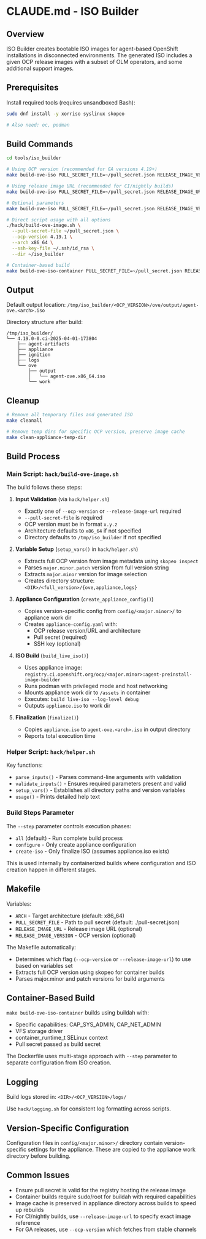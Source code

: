 # CLAUDE.md - ISO Builder

## Overview

ISO Builder creates bootable ISO images for agent-based OpenShift installations in disconnected environments. The generated ISO includes a given OCP release images with a subset of OLM operators, and some additional support images.

## Prerequisites

Install required tools (requires unsandboxed Bash):
```bash
sudo dnf install -y xorriso syslinux skopeo

# Also need: oc, podman
```

## Build Commands

```bash
cd tools/iso_builder

# Using OCP version (recommended for GA versions 4.19+)
make build-ove-iso PULL_SECRET_FILE=~/pull_secret.json RELEASE_IMAGE_VERSION=4.19.1

# Using release image URL (recommended for CI/nightly builds)
make build-ove-iso PULL_SECRET_FILE=~/pull_secret.json RELEASE_IMAGE_URL=registry.ci.openshift.org/ocp/release:4.19.0-0.ci-2025-04-01-173804

# Optional parameters
make build-ove-iso PULL_SECRET_FILE=~/pull_secret.json RELEASE_IMAGE_VERSION=4.19.1 ARCH=x86_64

# Direct script usage with all options
./hack/build-ove-image.sh \
  --pull-secret-file ~/pull_secret.json \
  --ocp-version 4.19.1 \
  --arch x86_64 \
  --ssh-key-file ~/.ssh/id_rsa \
  --dir ~/iso_builder

# Container-based build
make build-ove-iso-container PULL_SECRET_FILE=~/pull_secret.json RELEASE_IMAGE_VERSION=4.19.1
```

## Output

Default output location: `/tmp/iso_builder/<OCP_VERSION>/ove/output/agent-ove.<arch>.iso`

Directory structure after build:
```
/tmp/iso_builder/
└── 4.19.0-0.ci-2025-04-01-173804
    ├── agent-artifacts
    ├── appliance
    ├── ignition
    ├── logs
    └── ove
        ├── output
        │   └── agent-ove.x86_64.iso
        └── work
```

## Cleanup

```bash
# Remove all temporary files and generated ISO
make cleanall

# Remove temp dirs for specific OCP version, preserve image cache
make clean-appliance-temp-dir
```

## Build Process

### Main Script: `hack/build-ove-image.sh`

The build follows these steps:

1. **Input Validation** (via `hack/helper.sh`)
   - Exactly one of `--ocp-version` or `--release-image-url` required
   - `--pull-secret-file` is required
   - OCP version must be in format `x.y.z`
   - Architecture defaults to `x86_64` if not specified
   - Directory defaults to `/tmp/iso_builder` if not specified

2. **Variable Setup** (`setup_vars()` in `hack/helper.sh`)
   - Extracts full OCP version from image metadata using `skopeo inspect`
   - Parses `major.minor.patch` version from full version string
   - Extracts `major.minor` version for image selection
   - Creates directory structure: `<DIR>/<full_version>/{ove,appliance,logs}`

3. **Appliance Configuration** (`create_appliance_config()`)
   - Copies version-specific config from `config/<major.minor>/` to appliance work dir
   - Creates `appliance-config.yaml` with:
     - OCP release version/URL and architecture
     - Pull secret (required)
     - SSH key (optional)

4. **ISO Build** (`build_live_iso()`)
   - Uses appliance image: `registry.ci.openshift.org/ocp/<major.minor>:agent-preinstall-image-builder`
   - Runs podman with privileged mode and host networking
   - Mounts appliance work dir to `/assets` in container
   - Executes: `build live-iso --log-level debug`
   - Outputs `appliance.iso` to work dir

5. **Finalization** (`finalize()`)
   - Copies `appliance.iso` to `agent-ove.<arch>.iso` in output directory
   - Reports total execution time

### Helper Script: `hack/helper.sh`

Key functions:
- `parse_inputs()` - Parses command-line arguments with validation
- `validate_inputs()` - Ensures required parameters present and valid
- `setup_vars()` - Establishes all directory paths and version variables
- `usage()` - Prints detailed help text

### Build Steps Parameter

The `--step` parameter controls execution phases:
- `all` (default) - Run complete build process
- `configure` - Only create appliance configuration
- `create-iso` - Only finalize ISO (assumes appliance.iso exists)

This is used internally by containerized builds where configuration and ISO creation happen in different stages.

## Makefile

Variables:
- `ARCH` - Target architecture (default: x86_64)
- `PULL_SECRET_FILE` - Path to pull secret (default: ./pull-secret.json)
- `RELEASE_IMAGE_URL` - Release image URL (optional)
- `RELEASE_IMAGE_VERSION` - OCP version (optional)

The Makefile automatically:
- Determines which flag (`--ocp-version` or `--release-image-url`) to use based on variables set
- Extracts full OCP version using skopeo for container builds
- Parses major.minor and patch versions for build arguments

## Container-Based Build

`make build-ove-iso-container` builds using buildah with:
- Specific capabilities: CAP_SYS_ADMIN, CAP_NET_ADMIN
- VFS storage driver
- container_runtime_t SELinux context
- Pull secret passed as build secret

The Dockerfile uses multi-stage approach with `--step` parameter to separate configuration from ISO creation.

## Logging

Build logs stored in: `<DIR>/<OCP_VERSION>/logs/`

Use `hack/logging.sh` for consistent log formatting across scripts.

## Version-Specific Configuration

Configuration files in `config/<major.minor>/` directory contain version-specific settings for the appliance. These are copied to the appliance work directory before building.

## Common Issues

- Ensure pull secret is valid for the registry hosting the release image
- Container builds require sudo/root for buildah with required capabilities
- Image cache is preserved in appliance directory across builds to speed up rebuilds
- For CI/nightly builds, use `--release-image-url` to specify exact image reference
- For GA releases, use `--ocp-version` which fetches from stable channels
